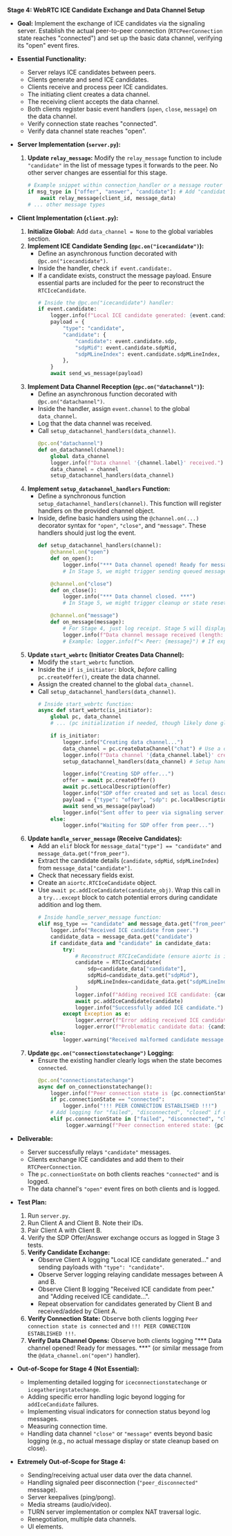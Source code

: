 
**Stage 4: WebRTC ICE Candidate Exchange and Data Channel Setup**

*   **Goal:** Implement the exchange of ICE candidates via the signaling server. Establish the actual peer-to-peer connection (`RTCPeerConnection` state reaches "connected") and set up the basic data channel, verifying its "open" event fires.
*   **Essential Functionality:**
    *   Server relays ICE candidates between peers.
    *   Clients generate and send ICE candidates.
    *   Clients receive and process peer ICE candidates.
    *   The initiating client creates a data channel.
    *   The receiving client accepts the data channel.
    *   Both clients register basic event handlers (`open`, `close`, `message`) on the data channel.
    *   Verify connection state reaches "connected".
    *   Verify data channel state reaches "open".

*   **Server Implementation (`server.py`):**
    1.  **Update `relay_message`:** Modify the `relay_message` function to include `"candidate"` in the list of message types it forwards to the peer. No other server changes are essential for this stage.
        ```python
        # Example snippet within connection_handler or a message router
        if msg_type in ["offer", "answer", "candidate"]: # Add "candidate" here
            await relay_message(client_id, message_data)
        # ... other message types
        ```

*   **Client Implementation (`client.py`):**
    1.  **Initialize Global:** Add `data_channel = None` to the global variables section.
    2.  **Implement ICE Candidate Sending (`@pc.on("icecandidate")`):**
        *   Define an asynchronous function decorated with `@pc.on("icecandidate")`.
        *   Inside the handler, check `if event.candidate:`.
        *   If a candidate exists, construct the message payload. Ensure essential parts are included for the peer to reconstruct the `RTCIceCandidate`.
            ```python
            # Inside the @pc.on("icecandidate") handler:
            if event.candidate:
                logger.info(f"Local ICE candidate generated: {event.candidate.sdp[:30]}...") # Log abbreviated candidate
                payload = {
                    "type": "candidate",
                    "candidate": {
                        "candidate": event.candidate.sdp,
                        "sdpMid": event.candidate.sdpMid,
                        "sdpMLineIndex": event.candidate.sdpMLineIndex,
                    },
                }
                await send_ws_message(payload)
            ```
    3.  **Implement Data Channel Reception (`@pc.on("datachannel")`):**
        *   Define an asynchronous function decorated with `@pc.on("datachannel")`.
        *   Inside the handler, assign `event.channel` to the global `data_channel`.
        *   Log that the data channel was received.
        *   Call `setup_datachannel_handlers(data_channel)`.
            ```python
            @pc.on("datachannel")
            def on_datachannel(channel):
                global data_channel
                logger.info(f"Data channel '{channel.label}' received.")
                data_channel = channel
                setup_datachannel_handlers(data_channel)
            ```
    4.  **Implement `setup_datachannel_handlers` Function:**
        *   Define a synchronous function `setup_datachannel_handlers(channel)`. This function will register handlers on the provided channel object.
        *   Inside, define basic handlers using the `@channel.on(...)` decorator syntax for `"open"`, `"close"`, and `"message"`. These handlers should just log the event.
            ```python
            def setup_datachannel_handlers(channel):
                @channel.on("open")
                def on_open():
                    logger.info("*** Data channel opened! Ready for messages. ***")
                    # In Stage 5, we might trigger sending queued messages or enable input

                @channel.on("close")
                def on_close():
                    logger.info("*** Data channel closed. ***")
                    # In Stage 5, we might trigger cleanup or state reset

                @channel.on("message")
                def on_message(message):
                    # For Stage 4, just log receipt. Stage 5 will display it.
                    logger.info(f"Data channel message received (length: {len(message)}).")
                    # Example: logger.info(f"< Peer: {message}") # If expecting text
            ```
    5.  **Update `start_webrtc` (Initiator Creates Data Channel):**
        *   Modify the `start_webrtc` function.
        *   Inside the `if is_initiator:` block, *before* calling `pc.createOffer()`, create the data channel.
        *   Assign the created channel to the global `data_channel`.
        *   Call `setup_datachannel_handlers(data_channel)`.
            ```python
            # Inside start_webrtc function:
            async def start_webrtc(is_initiator):
                global pc, data_channel
                # ... (pc initialization if needed, though likely done globally)

                if is_initiator:
                    logger.info("Creating data channel...")
                    data_channel = pc.createDataChannel("chat") # Use a consistent label
                    logger.info(f"Data channel '{data_channel.label}' created.")
                    setup_datachannel_handlers(data_channel) # Setup handlers immediately

                    logger.info("Creating SDP offer...")
                    offer = await pc.createOffer()
                    await pc.setLocalDescription(offer)
                    logger.info("SDP offer created and set as local description.")
                    payload = {"type": "offer", "sdp": pc.localDescription.sdp}
                    await send_ws_message(payload)
                    logger.info("Sent offer to peer via signaling server.")
                else:
                    logger.info("Waiting for SDP offer from peer...")
            ```
    6.  **Update `handle_server_message` (Receive Candidates):**
        *   Add an `elif` block for `message_data["type"] == "candidate"` and `message_data.get("from_peer")`.
        *   Extract the candidate details (`candidate`, `sdpMid`, `sdpMLineIndex`) from `message_data["candidate"]`.
        *   Check that necessary fields exist.
        *   Create an `aiortc.RTCIceCandidate` object.
        *   Use `await pc.addIceCandidate(candidate_obj)`. Wrap this call in a `try...except` block to catch potential errors during candidate addition and log them.
            ```python
            # Inside handle_server_message function:
            elif msg_type == "candidate" and message_data.get("from_peer"):
                logger.info("Received ICE candidate from peer.")
                candidate_data = message_data.get("candidate")
                if candidate_data and "candidate" in candidate_data:
                    try:
                        # Reconstruct RTCIceCandidate (ensure aiortc is imported)
                        candidate = RTCIceCandidate(
                            sdp=candidate_data["candidate"],
                            sdpMid=candidate_data.get("sdpMid"),
                            sdpMLineIndex=candidate_data.get("sdpMLineIndex"),
                        )
                        logger.info(f"Adding received ICE candidate: {candidate.sdp[:30]}...")
                        await pc.addIceCandidate(candidate)
                        logger.info("Successfully added ICE candidate.")
                    except Exception as e:
                        logger.error(f"Error adding received ICE candidate: {e}", exc_info=True)
                        logger.error(f"Problematic candidate data: {candidate_data}")
                else:
                    logger.warning("Received malformed candidate message.")
            ```
    7.  **Update `@pc.on("connectionstatechange")` Logging:**
        *   Ensure the existing handler clearly logs when the state becomes `connected`.
            ```python
            @pc.on("connectionstatechange")
            async def on_connectionstatechange():
                logger.info(f"Peer connection state is {pc.connectionState}")
                if pc.connectionState == "connected":
                    logger.info("!!! PEER CONNECTION ESTABLISHED !!!")
                # Add logging for "failed", "disconnected", "closed" if desired for debug
                elif pc.connectionState in ["failed", "disconnected", "closed"]:
                     logger.warning(f"Peer connection entered state: {pc.connectionState}")
            ```

*   **Deliverable:**
    *   Server successfully relays `"candidate"` messages.
    *   Clients exchange ICE candidates and add them to their `RTCPeerConnection`.
    *   The `pc.connectionState` on both clients reaches `"connected"` and is logged.
    *   The data channel's `"open"` event fires on both clients and is logged.

*   **Test Plan:**
    1.  Run `server.py`.
    2.  Run Client A and Client B. Note their IDs.
    3.  Pair Client A with Client B.
    4.  Verify the SDP Offer/Answer exchange occurs as logged in Stage 3 tests.
    5.  **Verify Candidate Exchange:**
        *   Observe Client A logging "Local ICE candidate generated..." and sending payloads with `"type": "candidate"`.
        *   Observe Server logging relaying candidate messages between A and B.
        *   Observe Client B logging "Received ICE candidate from peer." and "Adding received ICE candidate...".
        *   Repeat observation for candidates generated by Client B and received/added by Client A.
    6.  **Verify Connection State:** Observe both clients logging `Peer connection state is connected` and `!!! PEER CONNECTION ESTABLISHED !!!`.
    7.  **Verify Data Channel Opens:** Observe both clients logging "*** Data channel opened! Ready for messages. ***" (or similar message from the `@data_channel.on("open")` handler).

*   **Out-of-Scope for Stage 4 (Not Essential):**
    *   Implementing detailed logging for `iceconnectionstatechange` or `icegatheringstatechange`.
    *   Adding specific error handling logic beyond logging for `addIceCandidate` failures.
    *   Implementing visual indicators for connection status beyond log messages.
    *   Measuring connection time.
    *   Handling data channel `"close"` or `"message"` events beyond basic logging (e.g., no actual message display or state cleanup based on close).

*   **Extremely Out-of-Scope for Stage 4:**
    *   Sending/receiving actual user data over the data channel.
    *   Handling signaled peer disconnection (`"peer_disconnected"` message).
    *   Server keepalives (ping/pong).
    *   Media streams (audio/video).
    *   TURN server implementation or complex NAT traversal logic.
    *   Renegotiation, multiple data channels.
    *   UI elements.